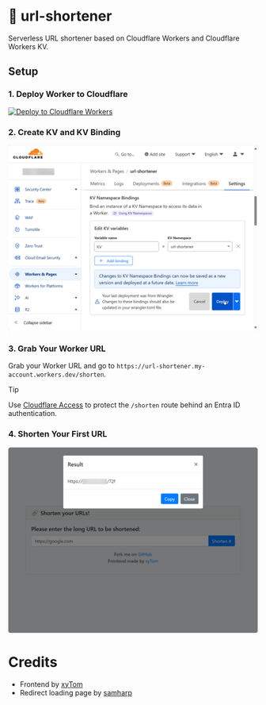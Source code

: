 # 🔗 url-shortener

Serverless URL shortener based on Cloudflare Workers and Cloudflare Workers KV.

## Setup

### 1. Deploy Worker to Cloudflare

[![Deploy to Cloudflare Workers](https://deploy.workers.cloudflare.com/button)](https://deploy.workers.cloudflare.com/?url=https://github.com/L480/url-shortener)

### 2. Create KV and KV Binding

![Create KV Binding](/images/kv-binding.png "Create KV Binding")

### 3. Grab Your Worker URL

Grab your Worker URL and go to `https://url-shortener.my-account.workers.dev/shorten`.

> [!TIP]
> Use [Cloudflare Access](https://developers.cloudflare.com/cloudflare-one/applications/configure-apps/self-hosted-apps/) to protect the `/shorten` route behind an Entra ID authentication.

### 4. Shorten Your First URL

![Shorten Your First URL](/images/shorten-url.png "Shorten Your First URL")

# Credits

- Frontend by [xyTom](https://github.com/xyTom/Url-Shorten-Worker/blob/gh-pages/index.html)
- Redirect loading page by [samharp](https://github.com/samharp/redirect-website-template/blob/main/loading.html)